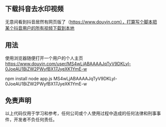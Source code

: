 ## 下载抖音去水印视频

无意间看到抖音居然有网页版了（https://www.douyin.com），打算写个脚本把某个抖音用户的所有视频下载到本地

## 用法

使用浏览器随便打开一个用户的个人主页 https://www.douyin.com/user/MS4wLjABAAAAJqTyV9DKLyl-0JoeAU1BiZW2PWyfBX17JyeXK1YmE-w

npm install
node app.js MS4wLjABAAAAJqTyV9DKLyl-0JoeAU1BiZW2PWyfBX17JyeXK1YmE-w

## 免责声明

以上代码仅用于学习和参考，任何公司或个人使用过程中造成的任何法律和刑事事件，开发者不负任何责任。